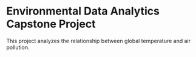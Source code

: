 # Environmental Data Analytics Capstone Project

This project analyzes the relationship between global temperature and air pollution.